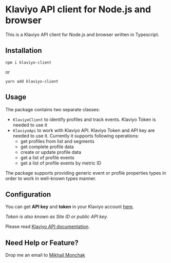 # Klaviyo API client for Node.js and browser

This is a Klaviyo API client for Node.js and browser written in Typescript.

## Installation

```shell
npm i klaviyo-client
```

or

```shell
yarn add klaviyo-client
```

## Usage

The package contains two separate classes:

- `KlaviyoClient` to identify profiles and track events. Klaviyo Token is needed to use it
- `KlaviyoApi` to work with Klaviyo API. Klaviyo Token and API key are needed to use it. Currently it supports following operations:
  - get profiles from list and segments
  - get complete profile data
  - create or update profile data
  - get a list of profile events
  - get a list of profile events by metric ID

The package supports providing generic event or profile properties types in order to work in well-known types manner.

## Configuration

You can get **API key** and **token** in your Klaviyo account <a href="https://www.klaviyo.com/account#api-keys-tab/" target="_blank">here</a>.

_Token is also known as Site ID or public API key._

Please read <a href="https://www.klaviyo.com/docs/http-api/" target="_blank">Klaviyo API documentation</a>.

## Need Help or Feature?

Drop me an email to [Mikhail Monchak](mailto:mikhail.monchak.work@gmail.com)

